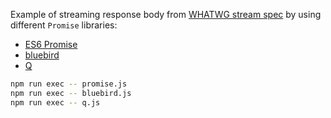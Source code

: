 Example of streaming response body from [WHATWG stream spec](https://github.com/whatwg/streams) by using different `Promise` libraries:

- [ES6 Promise](https://developer.mozilla.org/de/docs/Web/JavaScript/Reference/Global_Objects/Promise)
- [bluebird](https://github.com/petkaantonov/bluebird)
- [Q](https://github.com/kriskowal/q/tree/v2)

```bash
npm run exec -- promise.js
npm run exec -- bluebird.js
npm run exec -- q.js
```
